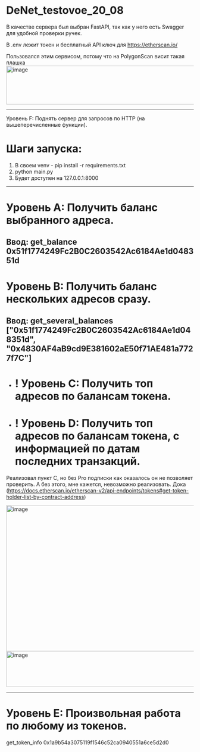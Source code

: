 # DeNet_testovoe_20_08

В качестве сервера был выбран FastAPI, так как у него есть Swagger для удобной проверки ручек.

В .env лежит токен и бесплатный API ключ для https://etherscan.io/ 

Пользовался этим сервисом, потому что на PolygonScan висит такая плашка
<img width="1027" height="104" alt="image" src="https://github.com/user-attachments/assets/2ba62f15-63c7-41e6-84dd-6bd74b848cca" />

---
Уровень F: Поднять сервер для запросов по HTTP (на вышеперечисленные функции).
# Шаги запуска:
1. В своем venv - pip install -r requirements.txt
2. python main.py
3. Будет доступен на 127.0.0.1:8000
---

# Уровень A: Получить баланс выбранного адреса.

Ввод: get_balance 0x51f1774249Fc2B0C2603542Ac6184Ae1d048351d
---
# Уровень B: Получить баланс нескольких адресов сразу.

Ввод: get_several_balances ["0x51f1774249Fc2B0C2603542Ac6184Ae1d048351d", "0x4830AF4aB9cd9E381602aE50f71AE481a7727f7C"]
---

- # ! Уровень C: Получить топ адресов по балансам токена.
- # ! Уровень D: Получить топ адресов по балансам токена, с информацией по датам последних транзакций.
  
Реализовал пункт С, но без Pro подписки как оказалось он не позволяет проверить. А без этого, мне кажется, невозможно реализовать.
Дока (https://docs.etherscan.io/etherscan-v2/api-endpoints/tokens#get-token-holder-list-by-contract-address)

<img width="897" height="392" alt="image" src="https://github.com/user-attachments/assets/d8ef6abe-8876-48b8-9c8c-52f617761a1f" />
<img width="781" height="96" alt="image" src="https://github.com/user-attachments/assets/0de75026-7f63-4e11-8f02-6e5351e57365" />

---
# Уровень E: Произвольная работа по любому из токенов.
get_token_info 0x1a9b54a3075119f1546c52ca0940551a6ce5d2d0


